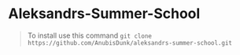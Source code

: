 # Aleksandrs-Summer-School
> To install use this command `git clone https://github.com/AnubisDunk/aleksandrs-summer-school.git`